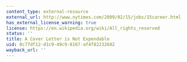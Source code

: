 ```yaml
---
content_type: external-resource
external_url: http://www.nytimes.com/2009/02/15/jobs/15career.html
has_external_license_warning: true
license: https://en.wikipedia.org/wiki/All_rights_reserved
status: ''
title: A Cover Letter is Not Expendable
uid: 8c77df12-d1c9-49c9-8167-af4f82232602
wayback_url: ''
---
```

